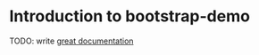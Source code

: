 # Introduction to bootstrap-demo

TODO: write [great documentation](http://jacobian.org/writing/what-to-write/)
